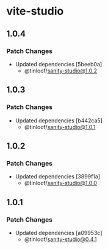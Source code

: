 # vite-studio

## 1.0.4

### Patch Changes

- Updated dependencies [5beeb0a]
  - @tinloof/sanity-studio@1.0.2

## 1.0.3

### Patch Changes

- Updated dependencies [b442ca5]
  - @tinloof/sanity-studio@1.0.1

## 1.0.2

### Patch Changes

- Updated dependencies [3899f1a]
  - @tinloof/sanity-studio@1.0.0

## 1.0.1

### Patch Changes

- Updated dependencies [a09953c]
  - @tinloof/sanity-studio@0.4.1

